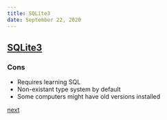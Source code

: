 ```yaml
---
title: SQLite3
date: September 22, 2020
---
```


## [SQLite3](https://www.sqlite.org/index.html)

### Cons

- Requires learning SQL
- Non-existant type system by default
- Some computers might have old versions installed

[next](/180-node.html)
